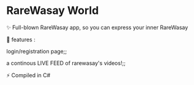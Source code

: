 # RareWasay World

✨ Full-blown RareWasay app, so you can express your inner RareWasay

🥇 features :

login/registration page;;

a continous LIVE FEED of rarewasay's videos!;;

⚡ Compiled in C#
